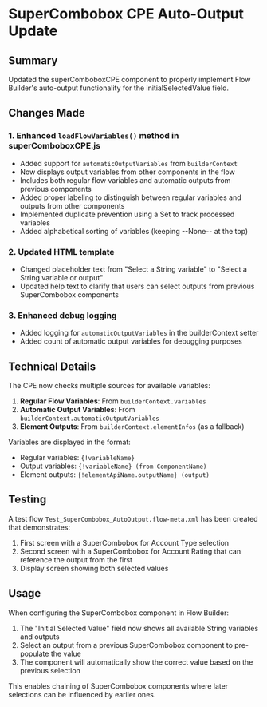 # SuperCombobox CPE Auto-Output Update

## Summary
Updated the superComboboxCPE component to properly implement Flow Builder's auto-output functionality for the initialSelectedValue field.

## Changes Made

### 1. Enhanced `loadFlowVariables()` method in superComboboxCPE.js
- Added support for `automaticOutputVariables` from `builderContext`
- Now displays output variables from other components in the flow
- Includes both regular flow variables and automatic outputs from previous components
- Added proper labeling to distinguish between regular variables and outputs from other components
- Implemented duplicate prevention using a Set to track processed variables
- Added alphabetical sorting of variables (keeping --None-- at the top)

### 2. Updated HTML template
- Changed placeholder text from "Select a String variable" to "Select a String variable or output"
- Updated help text to clarify that users can select outputs from previous SuperCombobox components

### 3. Enhanced debug logging
- Added logging for `automaticOutputVariables` in the builderContext setter
- Added count of automatic output variables for debugging purposes

## Technical Details

The CPE now checks multiple sources for available variables:
1. **Regular Flow Variables**: From `builderContext.variables`
2. **Automatic Output Variables**: From `builderContext.automaticOutputVariables` 
3. **Element Outputs**: From `builderContext.elementInfos` (as a fallback)

Variables are displayed in the format:
- Regular variables: `{!variableName}`
- Output variables: `{!variableName} (from ComponentName)`
- Element outputs: `{!elementApiName.outputName} (output)`

## Testing

A test flow `Test_SuperCombobox_AutoOutput.flow-meta.xml` has been created that demonstrates:
1. First screen with a SuperCombobox for Account Type selection
2. Second screen with a SuperCombobox for Account Rating that can reference the output from the first
3. Display screen showing both selected values

## Usage

When configuring the SuperCombobox component in Flow Builder:
1. The "Initial Selected Value" field now shows all available String variables and outputs
2. Select an output from a previous SuperCombobox component to pre-populate the value
3. The component will automatically show the correct value based on the previous selection

This enables chaining of SuperCombobox components where later selections can be influenced by earlier ones.